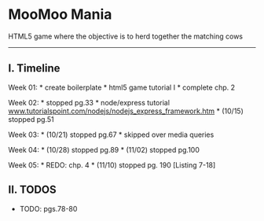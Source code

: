 # MooMoo Mania
HTML5 game where the objective is to herd together the matching cows

-----------------------------------------------
I. Timeline
-----------------------------------------------
Week 01:
	* create boilerplate
	* html5 game tutorial I
	* complete chp. 2

Week 02:
	* stopped pg.33
	* node/express tutorial
		www.tutorialspoint.com/nodejs/nodejs_express_framework.htm
	* (10/15) stopped pg.51

Week 03:
	* (10/21) stopped pg.67
	* skipped over media queries

Week 04:
	* (10/28) stopped pg.89
	* (11/02) stopped pg.100

Week 05:
	* REDO: chp. 4
	* (11/10) stopped pg. 190 [Listing 7-18]


II. TODOS
-----------------------------------------------
  * TODO: pgs.78-80

